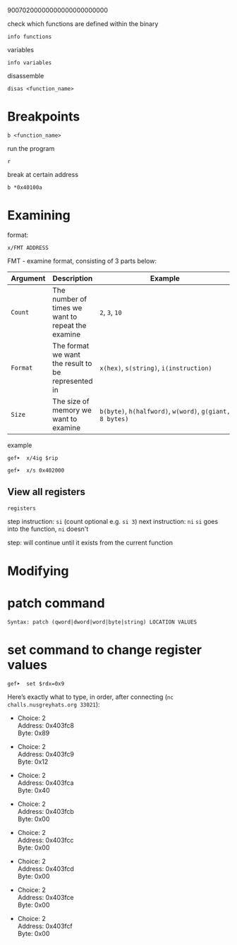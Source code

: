90070200000000000000000000

check which functions are defined within the binary
```
info functions
```

variables 
```
info variables 
```

disassemble 
```
disas <function_name>
```
# Breakpoints 
```
b <function_name>
```

run the program 
```
r 
```

break at certain address
```
b *0x40100a
```

# Examining 
format: 
```
x/FMT ADDRESS
```
FMT - examine format, consisting of 3 parts below:

|Argument|Description|Example|
|---|---|---|
|`Count`|The number of times we want to repeat the examine|`2`, `3`, `10`|
|`Format`|The format we want the result to be represented in|`x(hex)`, `s(string)`, `i(instruction)`|
|`Size`|The size of memory we want to examine|`b(byte)`, `h(halfword)`, `w(word)`, `g(giant, 8 bytes)`|
example 
```shell-session
gef➤  x/4ig $rip
```

```shell-session
gef➤  x/s 0x402000
```

## View all registers 
```
registers
```

step instruction: `si` (count optional e.g. `si 3`) 
next instruction: `ni`
`si` goes into the function, `ni` doesn't

step: will continue until it exists from the current function

# Modifying

# patch command
```shell-session
Syntax: patch (qword|dword|word|byte|string) LOCATION VALUES
```

# set command to change register values 
```shell-session
gef➤  set $rdx=0x9
```


Here’s exactly what to type, in order, after connecting (`nc challs.nusgreyhats.org 33021`):

- Choice: 2  
    Address: 0x403fc8  
    Byte: 0x89
    
- Choice: 2  
    Address: 0x403fc9  
    Byte: 0x12
    
- Choice: 2  
    Address: 0x403fca  
    Byte: 0x40
    
- Choice: 2  
    Address: 0x403fcb  
    Byte: 0x00
    
- Choice: 2  
    Address: 0x403fcc  
    Byte: 0x00
    
- Choice: 2  
    Address: 0x403fcd  
    Byte: 0x00
    
- Choice: 2  
    Address: 0x403fce  
    Byte: 0x00
    
- Choice: 2  
    Address: 0x403fcf  
    Byte: 0x00